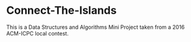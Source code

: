 # Connect-The-Islands
This is a Data Structures and Algorithms Mini Project taken from a 2016 ACM-ICPC local contest.
